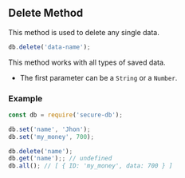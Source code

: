 ## Delete Method

This method is used to delete any single data.

```javascript
db.delete('data-name');
```

This method works with all types of saved data.
* The first parameter can be a `String` or a `Number`.

### Example

```javascript
const db = require('secure-db');

db.set('name', 'Jhon');
db.set('my_money', 700);

db.delete('name');
db.get('name');; // undefined
db.all(); // [ { ID: 'my_money', data: 700 } ]
```
